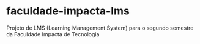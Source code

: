 # faculdade-impacta-lms
Projeto de LMS (Learning Management System) para o segundo semestre da Faculdade Impacta de Tecnologia
